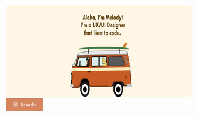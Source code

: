 

<img src="https://github.com/mculep/mculep/blob/main/assets/github-banner.jpg" width="900" height="250" alt="Header picture" />
<a href=https://www.linkedin.com/in/melodyulep/"><img alt="Linkedin icon" src="https://github.com/mculep/mculep/blob/main/assets/linkedin-icon.jpg" width="100">
    
<!--
**mculep/mculep** is a ✨ _special_ ✨ repository because its `README.md` (this file) appears on your GitHub profile.

Here are some ideas to get you started:

-   🔭 I’m currently working on ...
-   🌱 I’m currently learning ...
-   👯 I’m looking to collaborate on ...
-   🤔 I’m looking for help with ...
-   💬 Ask me about ...
-   📫 How to reach me: ...
-   😄 Pronouns: ...
-   ⚡ Fun fact: ...
    -->

